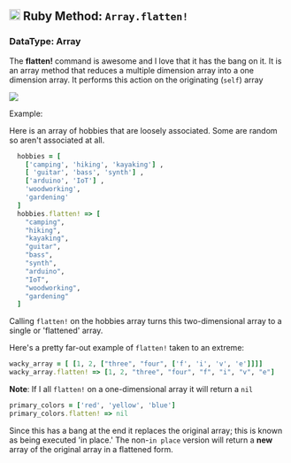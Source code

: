## <img src="https://avatars2.githubusercontent.com/u/210414?v=4&s=200" height="20px"> Ruby Method: `Array.flatten!`

### **DataType: Array**

The **flatten!** command is awesome and I love that it has the bang on it.  It is an array method that reduces a multiple dimension array into a one dimension array.  It performs this action on the originating (`self`) array

![](https://media.giphy.com/media/12qYxZDaxx4zaU/giphy.gif)

Example:

Here is an array of hobbies that are loosely associated.  Some are random so aren't associated at all.

```ruby
  hobbies = [
    ['camping', 'hiking', 'kayaking'] ,
    [ 'guitar', 'bass', 'synth'] ,
    ['arduino', 'IoT'] ,
    'woodworking',
    'gardening'
  ]
  hobbies.flatten! => [
    "camping",
    "hiking",
    "kayaking",
    "guitar",
    "bass",
    "synth",
    "arduino",
    "IoT",
    "woodworking",
    "gardening"
  ]
```
Calling `flatten!` on the hobbies array turns this two-dimensional array to a single or 'flattened' array.

Here's a pretty far-out example of `flatten!` taken to an extreme:

```ruby
wacky_array = [ [1, 2, ["three", "four", ['f', 'i', 'v', 'e']]]]
wacky_array.flatten! => [1, 2, "three", "four", "f", "i", "v", "e"]
```
**Note**: If I all `flatten!` on a one-dimensional array it will return a `nil`

```ruby
primary_colors = ['red', 'yellow', 'blue']
primary_colors.flatten! => nil
```

Since this has a bang at the end it replaces the original array; this is known as being executed 'in place.'  The non-`in place` version will return a **new** array of the original array in a flattened form.
